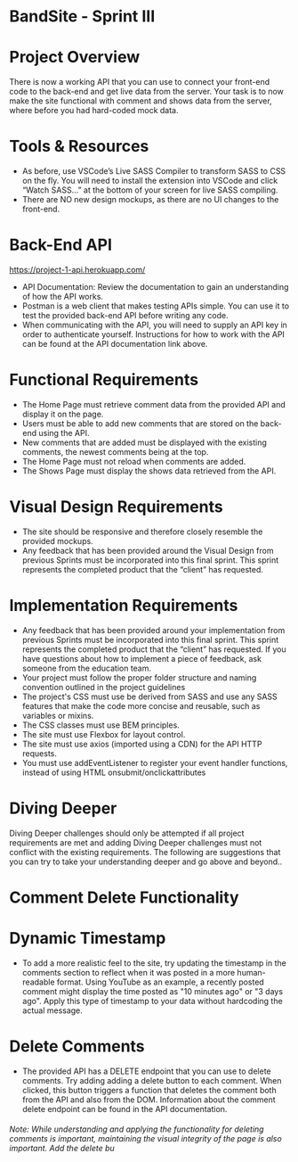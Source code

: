 # BandSite - Sprint III

# Project Overview

There is now a working API that you can use to connect your front-end code to the back-end and get live data from the server. Your task is to now make the site functional with comment and shows data from the server, where before you had hard-coded mock data.

# Tools & Resources
  * As before, use VSCode’s Live SASS Compiler to transform SASS to CSS on the fly. You will need to install the extension into VSCode and click “Watch SASS…” at the bottom of your screen for live SASS compiling.
  * There are NO new design mockups, as there are no UI changes to the front-end.

# Back-End API

https://project-1-api.herokuapp.com/

* API Documentation: Review the documentation to gain an understanding of how the API works.
* Postman is a web client that makes testing APIs simple. You can use it to test the provided back-end API before writing any code.
* When communicating with the API, you will need to supply an API key in order to authenticate yourself. Instructions for how to work with the API can be found at the API documentation link above.

# Functional Requirements

* The Home Page must retrieve comment data from the provided API and display it on the page.
* Users must be able to add new comments that are stored on the back-end using the API.
* New comments that are added must be displayed with the existing comments, the newest comments being at the top.
* The Home Page must not reload when comments are added.
* The Shows Page must display the shows data retrieved from the API.

# Visual Design Requirements

* The site should be responsive and therefore closely resemble the provided mockups.
* Any feedback that has been provided around the Visual Design from previous Sprints must be incorporated into this final sprint. This sprint represents the completed product that the “client” has requested.

# Implementation Requirements

* Any feedback that has been provided around your implementation from previous Sprints must be incorporated into this final sprint. This sprint represents the completed product that the “client” has requested. If you have questions about how to implement a piece of feedback, ask someone from the education team.
* Your project must follow the proper folder structure and naming convention outlined in the project guidelines
* The project's CSS must use be derived from SASS and use any SASS features that make the code more concise and reusable, such as variables or mixins.
* The CSS classes must use BEM principles.
* The site must use Flexbox for layout control.
* The site must use axios (imported using a CDN) for the API HTTP requests.
* You must use addEventListener to register your event handler functions, instead of using HTML onsubmit/onclickattributes

# Diving Deeper

Diving Deeper challenges should only be attempted if all project requirements are met and adding Diving Deeper challenges must not conflict with the existing requirements. The following are suggestions that you can try to take your understanding deeper and go above and beyond..

# Comment Delete Functionality

# Dynamic Timestamp

* To add a more realistic feel to the site, try updating the timestamp in the comments section to reflect when it was posted in a more human-readable format. Using YouTube as an example, a recently posted comment might display the time posted as "10 minutes ago" or "3 days ago". Apply this type of timestamp to your data without hardcoding the actual message.

# Delete Comments

* The provided API has a DELETE endpoint that you can use to delete comments. Try adding adding a delete button to each comment. When clicked, this button triggers a function that deletes the comment both from the API and also from the DOM. Information about the comment delete endpoint can be found in the API documentation.

######  Note: While understanding and applying the functionality for deleting comments is important, maintaining the visual integrity of the page is also important. Add the delete bu
